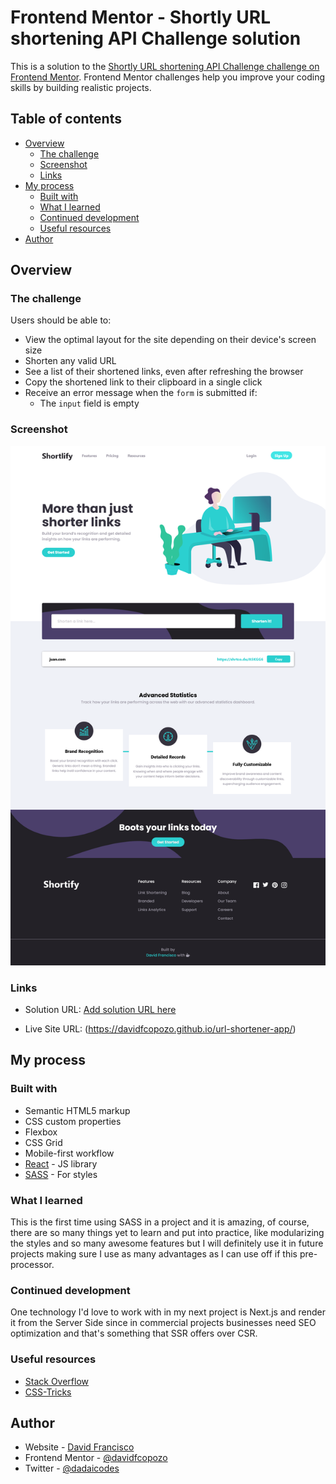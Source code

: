 # Frontend Mentor - Shortly URL shortening API Challenge solution

This is a solution to the [Shortly URL shortening API Challenge challenge on Frontend Mentor](https://www.frontendmentor.io/challenges/url-shortening-api-landing-page-2ce3ob-G). Frontend Mentor challenges help you improve your coding skills by building realistic projects.

## Table of contents

- [Overview](#overview)
  - [The challenge](#the-challenge)
  - [Screenshot](#screenshot)
  - [Links](#links)
- [My process](#my-process)
  - [Built with](#built-with)
  - [What I learned](#what-i-learned)
  - [Continued development](#continued-development)
  - [Useful resources](#useful-resources)
- [Author](#author)

## Overview

### The challenge

Users should be able to:

- View the optimal layout for the site depending on their device's screen size
- Shorten any valid URL
- See a list of their shortened links, even after refreshing the browser
- Copy the shortened link to their clipboard in a single click
- Receive an error message when the `form` is submitted if:
  - The `input` field is empty

### Screenshot

![](./src/assets/Shortlify.png)

### Links

- Solution URL: [Add solution URL here](https://your-solution-url.com)

- Live Site URL: (https://davidfcopozo.github.io/url-shortener-app/)

## My process

### Built with

- Semantic HTML5 markup
- CSS custom properties
- Flexbox
- CSS Grid
- Mobile-first workflow
- [React](https://reactjs.org/) - JS library
- [SASS](https://sass-lang.com/) - For styles

### What I learned

This is the first time using SASS in a project and it is amazing, of course, there are so many things yet to learn and put into practice, like modularizing the styles and so many awesome features but I will definitely use it in future projects making sure I use as many advantages as I can use off if this pre-processor.

### Continued development

One technology I'd love to work with in my next project is Next.js and render it from the Server Side since in commercial projects businesses need SEO optimization and that's something that SSR offers over CSR.

### Useful resources

- [Stack Overflow](https://stackoverflow.com/)
- [CSS-Tricks](https://css-tricks.com/)

## Author

- Website - [David Francisco](https://davidfrancisco.netlify.com/)
- Frontend Mentor - [@davidfcopozo](https://www.frontendmentor.io/profile/davidfcopozo)
- Twitter - [@dadaicodes](https://www.twitter.com/dadaicodes)
